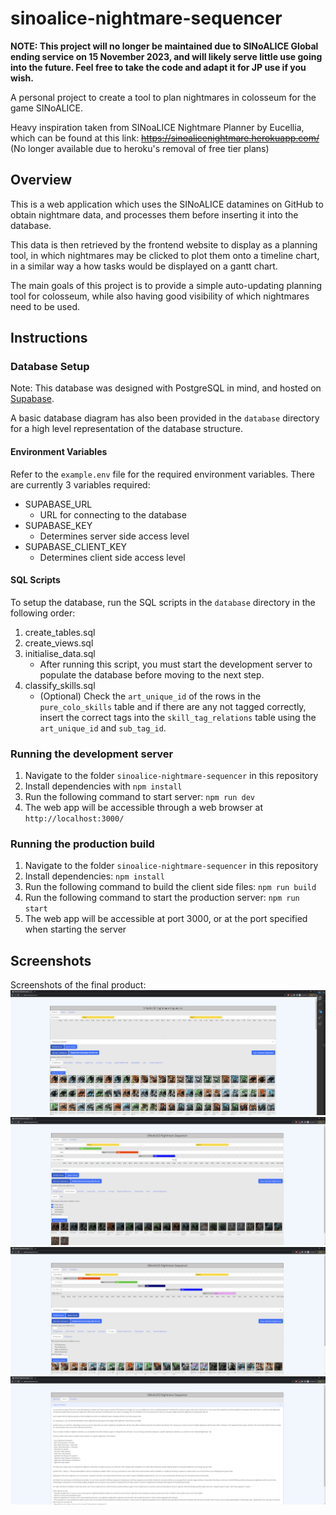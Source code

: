 # sinoalice-nightmare-sequencer
**NOTE: This project will no longer be maintained due to SINoALICE Global ending service on 15 November 2023, and will likely serve little use going into the future. Feel free to take the code and adapt it for JP use if you wish.**

A personal project to create a tool to plan nightmares in colosseum for the game SINoALICE.

Heavy inspiration taken from SINoaLICE Nightmare Planner by Eucellia, which can be found at this link:
~~https://sinoalicenightmare.herokuapp.com/~~ (No longer available due to heroku's removal of free tier plans)

## Overview
This is a web application which uses the SINoALICE datamines on GitHub to obtain nightmare data, and processes them before inserting it into the database.

This data is then retrieved by the frontend website to display as a planning tool, in which nightmares may be clicked to plot them onto a timeline chart, in a similar way a how tasks would be displayed on a gantt chart.

The main goals of this project is to provide a simple auto-updating planning tool for colosseum, while also having good visibility of which nightmares need to be used.

## Instructions

### Database Setup

Note: This database was designed with PostgreSQL in mind, and hosted on [Supabase](https://supabase.com/).

A basic database diagram has also been provided in the `database` directory for a high level representation of the database structure.

#### Environment Variables
Refer to the `example.env` file for the required environment variables. There are currently 3 variables required:
- SUPABASE_URL
    - URL for connecting to the database
- SUPABASE_KEY
    - Determines server side access level
- SUPABASE_CLIENT_KEY
    - Determines client side access level

#### SQL Scripts
To setup the database, run the SQL scripts in the `database` directory in the following order:
1. create_tables.sql
2. create_views.sql
3. initialise_data.sql
    - After running this script, you must start the development server to populate the database before moving to the next step.
4. classify_skills.sql
    - (Optional) Check the `art_unique_id` of the rows in the `pure_colo_skills` table and if there are any not tagged correctly, insert the correct tags into the `skill_tag_relations` table using the `art_unique_id` and `sub_tag_id`.

### Running the development server
1. Navigate to the folder `sinoalice-nightmare-sequencer` in this repository
2. Install dependencies with `npm install`
3. Run the following command to start server: `npm run dev`
4. The web app will be accessible through a web browser at `http://localhost:3000/`

### Running the production build
1. Navigate to the folder `sinoalice-nightmare-sequencer` in this repository
2. Install dependencies: `npm install`
2. Run the following command to build the client side files: `npm run build`
3. Run the following command to start the production server: `npm run start`
4. The web app will be accessible at port 3000, or at the port specified when starting the server

## Screenshots
Screenshots of the final product:
![Initial Page](/screenshots/initial.png)
![Plotted Nightmares](/screenshots/plotted_nms.png)
![JP Nightmares](/screenshots/jp_names.png)
![About Tab](/screenshots/about.png)